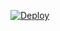 [![Deploy](https://www.herokucdn.com/deploy/button.svg)](https://heroku.com/deploy?template=https://github.com/s-a/coc-api-proxi)
